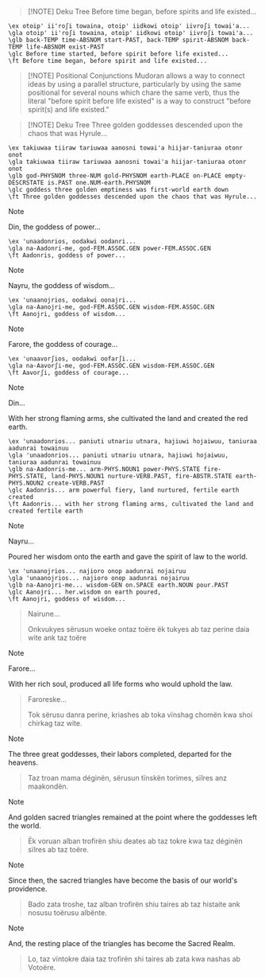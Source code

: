 > [!NOTE] Deku Tree
> Before time began, before spirits
> and life existed...

```gloss
\ex otoip' ii'roʃi towaina, otoip' iidkowi otoip' iivroʃi towai'a...
\gla otoip' ii'roʃi towaina, otoip' iidkowi otoip' iivroʃi towai'a...
\glb back-TEMP time-ABSNOM start-PAST, back-TEMP spirit-ABSNOM back-TEMP life-ABSNOM exist-PAST
\glc Before time started, before spirit before life existed...
\ft Before time began, before spirit and life existed...
```


> [!NOTE] Positional Conjunctions
> Mudoran allows a way to connect ideas by using a parallel structure, particularly by using the same positional for several nouns which chare the same verb, thus the literal "before spirit before life existed" is a way to construct "before spirit(s) and life existed."

> [!NOTE] Deku Tree
> Three golden goddesses descended
> upon the chaos that was Hyrule...

```gloss
\ex takiuwaa tiiraw tariuwaa aanosni towai'a hiijar-taniuraa otonr onot
\gla takiuwaa tiiraw tariuwaa aanosni towai'a hiijar-taniuraa otonr onot
\glb god-PHYSNOM three-NUM gold-PHYSNOM earth-PLACE on-PLACE empty-DESCRSTATE is.PAST one.NUM-earth.PHYSNOM
\glc goddess three golden emptiness was first-world earth down
\ft Three golden goddesses descended upon the chaos that was Hyrule...
```

> [!NOTE]
> Din, the goddess of power...

```gloss
\ex 'unaadonrios, oodakwi oodanri...
\gla na-Aadonri-me, god-FEM.ASSOC.GEN power-FEM.ASSOC.GEN
\ft Aadonris, goddess of power...
```


> [!NOTE]
> Nayru, the goddess of wisdom...

```gloss
\ex 'unaanojrios, oodakwi oonajri...
\gla na-Aanojri-me, god-FEM.ASSOC.GEN wisdom-FEM.ASSOC.GEN
\ft Aanojri, goddess of wisdom...
```

> [!NOTE]
> Farore, the goddess of courage...

```gloss
\ex 'unaavorʃios, oodakwi oofarʃi...
\gla na-Aavorʃi-me, god-FEM.ASSOC.GEN wisdom-FEM.ASSOC.GEN
\ft Aavorʃi, goddess of courage...
```

> [!NOTE]
> Din...
> 
> With her strong flaming arms, she
> cultivated the land and created
> the red earth.
> 

```gloss
\ex 'unaadonrios... paniuti utnariu utnara, hajiuwi hojaiwuu, taniuraa aadunrai towainuu
\gla 'unaadonrios... paniuti utnariu utnara, hajiuwi hojaiwuu, taniuraa aadunrai towainuu
\glb na-Aadonris-me... arm-PHYS.NOUN1 power-PHYS.STATE fire-PHYS.STATE, land-PHYS.NOUN1 nurture-VERB.PAST, fire-ABSTR.STATE earth-PHYS.NOUN2 create-VERB.PAST
\glc Aadonris... arm powerful fiery, land nurtured, fertile earth created
\ft Aadonris... with her strong flaming arms, cultivated the land and created fertile earth
```

> [!NOTE]
> Nayru...
> 
> Poured her wisdom onto the earth
> and gave the spirit of law to
> the world.

```gloss
\ex 'unaanojrios... najioro onop aadunrai nojairuu
\gla 'unaanojrios... najioro onop aadunrai nojairuu
\glb na-Aanojri-me... wisdom-GEN on.SPACE earth.NOUN pour.PAST 
\glc Aanojri... her.wisdom on earth poured, 
\ft Aanojri, goddess of wisdom... 
```

> Nairune...
> 
> Onkvukyes sërusun woeke ontaz toëre
> ëk tukyes ab taz perine daia wite ank
> taz toëre

> [!NOTE]
> Farore...
> 
> With her rich soul, produced all
> life forms who would uphold
> the law.

> Faroreske...
> 
> Tok sërusu danra perine, kriashes ab toka
> vïnshag chomën kwa shoi chirkag
> taz wite.

> [!NOTE]
> The three great goddesses,
> their labors completed,
> departed for the heavens.

> Taz troan mama déginën,
> sërusun tïnskën torimes,
> sïlres anz maakondën.

> [!NOTE]
> And golden sacred triangles
> remained at the point where the
> goddesses left the world.

> Ëk voruan alban trofirën
> shiu deates ab taz tokre kwa taz
> déginën sïlres ab taz toëre.

> [!NOTE]
> Since then, the sacred triangles
> have become the basis of our
> world's providence.

> Bado zata troshe, taz alban trofirën
> shiu taires ab taz histaite ank nosusu
> toërusu albënte.

> [!NOTE]
> And, the resting place of the
> triangles has become the
> Sacred Realm.

> Lo, taz vïntokre daia taz
> trofirën shi taires ab zata kwa
> nashas ab Votoëre.